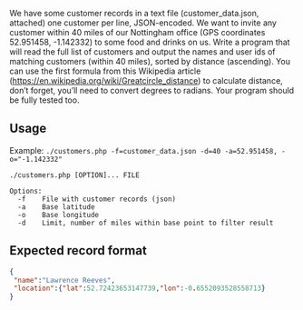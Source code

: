 We have some customer records in a text file (customer_data.json, attached) one
customer per line, JSON-encoded. We want to invite any customer within 40 miles of our
Nottingham office (GPS coordinates 52.951458, -1.142332) to some food and drinks on
us. Write a program that will read the full list of customers and output the names and user
ids of matching customers (within 40 miles), sorted by distance (ascending). You can use
the first formula from this Wikipedia article (https://en.wikipedia.org/wiki/Greatcircle_distance)
to calculate distance, don’t forget, you’ll need to convert degrees to
radians. Your program should be fully tested too.

## Usage

Example: `./customers.php -f=customer_data.json -d=40 -a=52.951458, -o="-1.142332"`

```
./customers.php [OPTION]... FILE

Options:
  -f    File with customer records (json)
  -a    Base latitude
  -o    Base longitude
  -d    Limit, number of miles within base point to filter result
```

## Expected record format

```json
{
 "name":"Lawrence Reeves",
 "location":{"lat":52.72423653147739,"lon":-0.6552093528558713}
}
```
